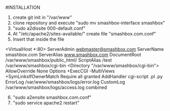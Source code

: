 #INSTALLATION
1. create git init in "/var/www"
2. clone repository and execute "sudo mv smashbox-interface smashbox"
3. "sudo a2dissite 000-default.conf"
4. At "/etc/apache2/sites-available/" create file "smashbox.com.conf"
5. Insert that inside the file

<VirtualHost *:80>
     ServerAdmin webmaster@smashbox.com
     ServerName smashbox.com
     ServerAlias www.smashbox.com
     DocumentRoot /var/www/smashbox/public_html/
     ScriptAlias /test /var/www/smashbox/cgi-bin
     <Directory "/var/www/smashbox/cgi-bin">
        AllowOverride None
        Options +ExecCGI -MultiViews +SymLinksIfOwnerMatch
        Require all granted
        AddHandler cgi-script .pl .py
     </Directory>
     ErrorLog /var/www/smashbox/logs/error.log
     CustomLog /var/www/smashbox/logs/access.log combined
</VirtualHost>

6. "sudo a2ensite smashbox.com.conf"
7. "sudo service apache2 restart"

